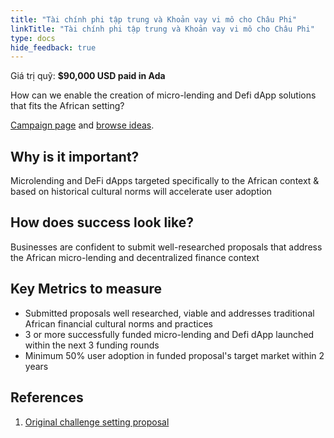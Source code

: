 ```yaml
---
title: "Tài chính phi tập trung và Khoản vay vi mô cho Châu Phi"
linkTitle: "Tài chính phi tập trung và Khoản vay vi mô cho Châu Phi"
type: docs
hide_feedback: true
---
```

Giá trị quỹ: **$90,000 USD paid in Ada**

How can we enable the creation of micro-lending and Defi dApp solutions that fits the African setting?

[Campaign page](https://cardano.ideascale.com/a/campaign-home/26112) and [browse ideas](https://cardano.ideascale.com/a/ideas/top/campaign-filter/byids/campaigns/26112/stage/unspecified).

## Why is it important?

Microlending and DeFi dApps targeted specifically to the African context & based on historical cultural norms will accelerate user adoption

## How does success look like?

Businesses are confident to submit well-researched proposals that address the African micro-lending and decentralized finance context

## Key Metrics to measure

- Submitted proposals well researched, viable and addresses traditional African financial cultural norms and practices
- 3 or more successfully funded micro-lending and Defi dApp launched within the next 3 funding rounds
- Minimum 50% user adoption in funded proposal's target market within 2 years

## References

1. [Original challenge setting proposal](https://cardano.ideascale.com/a/dtd/DeFi-and-Microlending-for-Africa/340138-48088)